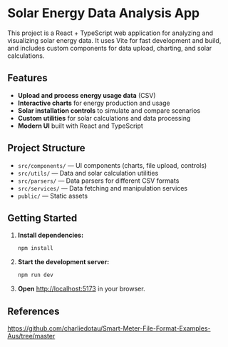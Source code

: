 
# Solar Energy Data Analysis App

This project is a React + TypeScript web application for analyzing and visualizing solar energy data. It uses Vite for fast development and build, and includes custom components for data upload, charting, and solar calculations.

## Features

- **Upload and process energy usage data** (CSV)
- **Interactive charts** for energy production and usage
- **Solar installation controls** to simulate and compare scenarios
- **Custom utilities** for solar calculations and data processing
- **Modern UI** built with React and TypeScript

## Project Structure

- `src/components/` — UI components (charts, file upload, controls)
- `src/utils/` — Data and solar calculation utilities
- `src/parsers/` — Data parsers for different CSV formats
- `src/services/` — Data fetching and manipulation services
- `public/` — Static assets

## Getting Started

1. **Install dependencies:**
   ```bash
   npm install
   ```
2. **Start the development server:**
   ```bash
   npm run dev
   ```
3. **Open** [http://localhost:5173](http://localhost:5173) in your browser.

## References

https://github.com/charliedotau/Smart-Meter-File-Format-Examples-Aus/tree/master